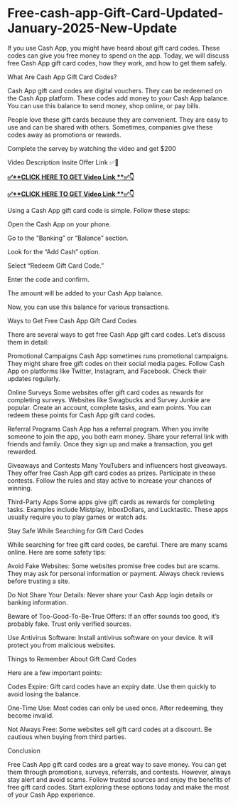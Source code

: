 # Free-cash-app-Gift-Card-Updated-January-2025-New-Update
If you use Cash App, you might have heard about gift card codes. These codes can give you free money to spend on the app. Today, we will discuss free Cash App gift card codes, how they work, and how to get them safely.

What Are Cash App Gift Card Codes?

Cash App gift card codes are digital vouchers. They can be redeemed on the Cash App platform. These codes add money to your Cash App balance. You can use this balance to send money, shop online, or pay bills.

People love these gift cards because they are convenient. They are easy to use and can be shared with others. Sometimes, companies give these codes away as promotions or rewards.

Complete the servey by watching the video and get $200

  Video Description Insite Offer Link ✅🔴

**[✅**CLICK HERE TO GET Video Link **✅👇](https://youtu.be/BvlTAMSAkzc?si=lp1UuZbkOOk7yJE6)**

**[✅**CLICK HERE TO GET Video Link **✅👇](https://youtu.be/BvlTAMSAkzc?si=lp1UuZbkOOk7yJE6)**


Using a Cash App gift card code is simple. Follow these steps:

Open the Cash App on your phone.

Go to the “Banking” or “Balance” section.

Look for the “Add Cash” option.

Select “Redeem Gift Card Code.”

Enter the code and confirm.

The amount will be added to your Cash App balance.

Now, you can use this balance for various transactions.

Ways to Get Free Cash App Gift Card Codes

There are several ways to get free Cash App gift card codes. Let’s discuss them in detail:

Promotional Campaigns Cash App sometimes runs promotional campaigns. They might share free gift codes on their social media pages. Follow Cash App on platforms like Twitter, Instagram, and Facebook. Check their updates regularly.

Online Surveys Some websites offer gift card codes as rewards for completing surveys. Websites like Swagbucks and Survey Junkie are popular. Create an account, complete tasks, and earn points. You can redeem these points for Cash App gift card codes.

Referral Programs Cash App has a referral program. When you invite someone to join the app, you both earn money. Share your referral link with friends and family. Once they sign up and make a transaction, you get rewarded.

Giveaways and Contests Many YouTubers and influencers host giveaways. They offer free Cash App gift card codes as prizes. Participate in these contests. Follow the rules and stay active to increase your chances of winning.

Third-Party Apps Some apps give gift cards as rewards for completing tasks. Examples include Mistplay, InboxDollars, and Lucktastic. These apps usually require you to play games or watch ads.

Stay Safe While Searching for Gift Card Codes

While searching for free gift card codes, be careful. There are many scams online. Here are some safety tips:

Avoid Fake Websites: Some websites promise free codes but are scams. They may ask for personal information or payment. Always check reviews before trusting a site.

Do Not Share Your Details: Never share your Cash App login details or banking information.

Beware of Too-Good-To-Be-True Offers: If an offer sounds too good, it’s probably fake. Trust only verified sources.

Use Antivirus Software: Install antivirus software on your device. It will protect you from malicious websites.

Things to Remember About Gift Card Codes

Here are a few important points:

Codes Expire: Gift card codes have an expiry date. Use them quickly to avoid losing the balance.

One-Time Use: Most codes can only be used once. After redeeming, they become invalid.

Not Always Free: Some websites sell gift card codes at a discount. Be cautious when buying from third parties.

Conclusion

Free Cash App gift card codes are a great way to save money. You can get them through promotions, surveys, referrals, and contests. However, always stay alert and avoid scams. Follow trusted sources and enjoy the benefits of free gift card codes. Start exploring these options today and make the most of your Cash App experience.
